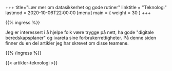 +++
title="Lær mer om datasikkerhet og gode rutiner"
linktitle = "Teknologi"
lastmod = 2020-10-06T22:00:00
[menu]
main = { weight = 30 }
+++

{{% ingress %}}

Jeg er interessert i å hjelpe folk være trygge på nett, ha gode "digitale beredskapsplaner" og ivareta sine forbrukerrettigheter. På denne siden finner du en del artikler jeg har skrevet om disse teamene.

{{% /ingress %}}

{{< artikler-teknologi >}}

